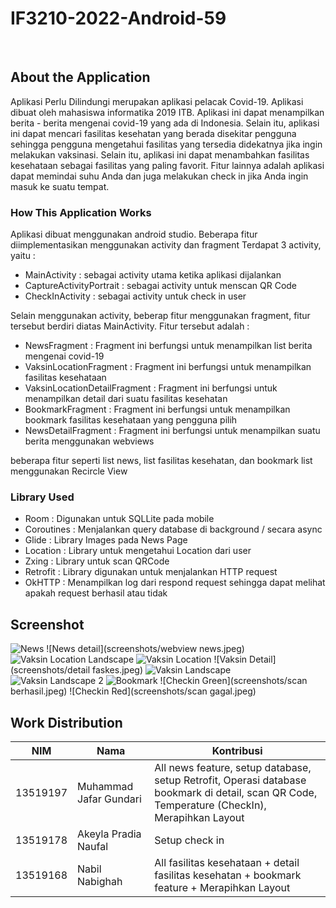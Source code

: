 # IF3210-2022-Android-59

<br />

<!-- ABOUT THE PROJECT -->
## About the Application
Aplikasi Perlu Dilindungi merupakan aplikasi pelacak Covid-19. Aplikasi dibuat oleh mahasiswa informatika 2019 ITB. Aplikasi ini dapat menampilkan berita - berita mengenai covid-19 yang ada di Indonesia. Selain itu, aplikasi ini dapat mencari fasilitas kesehatan yang berada disekitar pengguna sehingga pengguna mengetahui fasilitas yang tersedia didekatnya jika ingin melakukan vaksinasi. Selain itu, aplikasi ini dapat menambahkan fasilitas kesehataan sebagai fasilitas yang paling favorit. Fitur lainnya adalah aplikasi dapat memindai suhu Anda dan juga melakukan check in jika Anda ingin masuk ke suatu tempat.


### How This Application Works
<!-- Cara kerja, terutama mengenai pemenuhan spesifikasi aplikasi. -->
Aplikasi dibuat menggunakan android studio. Beberapa fitur diimplementasikan menggunakan activity dan fragment
Terdapat 3 activity, yaitu :
* MainActivity : sebagai activity utama ketika aplikasi dijalankan
* CaptureActivityPortrait : sebagai activity untuk menscan QR Code 
* CheckInActivity     : sebagai activity untuk check in user 

Selain menggunakan activity, beberap fitur menggunakan fragment, fitur tersebut berdiri diatas MainActivity.
Fitur tersebut adalah :
* NewsFragment : Fragment ini berfungsi untuk menampilkan list berita mengenai covid-19
* VaksinLocationFragment : Fragment ini berfungsi untuk menampilkan fasilitas kesehataan
* VaksinLocationDetailFragment : Fragment ini berfungsi untuk menampilkan detail dari suatu fasilitas kesehatan
* BookmarkFragment : Fragment ini berfungsi untuk menampilkan bookmark fasilitas kesehataan yang pengguna pilih
* NewsDetailFragment : Fragment ini berfungsi untuk menampilkan suatu berita menggunakan webviews

beberapa fitur seperti list news, list fasilitas kesehatan, dan bookmark list menggunakan Recircle View



### Library Used
* Room : Digunakan untuk SQLLite pada mobile
* Coroutines : Menjalankan query database di background / secara async
* Glide : Library Images pada News Page
* Location : Library untuk mengetahui Location dari user
* Zxing : Library untuk scan QRCode
* Retrofit : Library digunakan untuk menjalankan HTTP request
* OkHTTP : Menampilkan log dari respond request sehingga dapat melihat apakah request berhasil atau tidak

## Screenshot
![News](screenshots/news.jpeg)
![News detail](screenshots/webview news.jpeg)
![Vaksin Location Landscape](screenshots/vaksinlist.png)
![Vaksin Location](screenshots/vaksinlocation.jpeg)
![Vaksin Detail](screenshots/detail faskes.jpeg)
![Vaksin Landscape](screenshots/detailvaksin.png)
![Vaksin Landscape 2](screenshots/detailvaksin2.png)
![Bookmark](screenshots/bookmark.jpeg)
![Checkin Green](screenshots/scan berhasil.jpeg)
![Checkin Red](screenshots/scan gagal.jpeg)


## Work Distribution
| NIM | Nama | Kontribusi |
| ------ | ------ | ------ |
| 13519197| Muhammad Jafar Gundari | All news feature, setup database, setup Retrofit, Operasi database bookmark di detail, scan QR Code, Temperature (CheckIn), Merapihkan Layout  |
| 13519178| Akeyla Pradia Naufal| Setup check in |
| 13519168| Nabil Nabighah | All fasilitas kesehataan + detail fasilitas kesehatan + bookmark feature + Merapihkan Layout|







